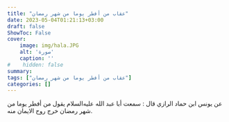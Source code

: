 ```yaml
---
title: "عقاب من أفطر يوما من شهر رمضان"
date: 2023-05-04T01:21:13+03:00
draft: false
ShowToc: False
cover:
    image: img/hala.JPG
    alt: 'صورة'
    caption: ''
#    hidden: false
summary: 
tags: ["عقاب من أفطر يوما من شهر رمضان"]
categories: []
---
```

عن يونس
ابن حماد الرازي قال : سمعت أبا عبد الله عليه‌السلام يقول من أفطر يوما من
شهر رمضان خرج روح الايمان منه.

